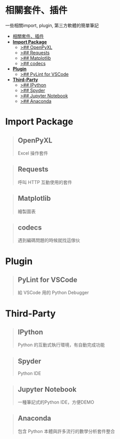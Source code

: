 # 相關套件、插件
一些相關import, plugin, 第三方軟體的簡單筆記

- [相關套件、插件](#%E7%9B%B8%E9%97%9C%E5%A5%97%E4%BB%B6%E3%80%81%E6%8F%92%E4%BB%B6)
- [**Import Package**](#import-package)
	- [>## OpenPyXL](#openpyxl)
	- [>## Requests](#requests)
	- [>## Matplotlib](#matplotlib)
	- [>## codecs](#codecs)
- [**Plugin**](#plugin)
	- [>## PyLint for VSCode](#pylint-for-vscode)
- [**Third-Party**](#third-party)
	- [>## IPython](#ipython)
	- [>## Spyder](#spyder)
	- [>## Jupyter Notebook](#jupyter-notebook)
	- [>## Anaconda](#anaconda)

# **Import Package**

>## OpenPyXL
>Excel 操作套件

>## Requests
>呼叫 HTTP 互動使用的套件

>## Matplotlib
>繪製圖表

>## codecs
>遇到編碼問題的時候就找這傢伙

# **Plugin**

>## PyLint for VSCode
>給 VSCode 用的 Python Debugger

# **Third-Party**

>## IPython
>Python 的互動式執行環境，有自動完成功能

>## Spyder
>Python IDE

>## Jupyter Notebook
>一種筆記式的Python IDE，方便DEMO

>## Anaconda
>包含 Python 本體與許多流行的數學分析套件整合